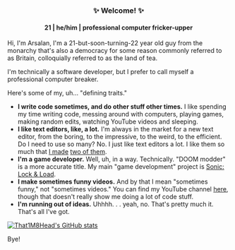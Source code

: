 <h3 align="center">✨ Welcome! ✨</h3>
<h4 align="center">
21 | he/him | professional computer fricker-upper
</h4>

Hi, I'm Arsalan, I'm a 21-but-soon-turning-22 year old guy from the monarchy that's also a democracy for some reason commonly referred to as Britain, colloquially referred to as the land of tea.

I'm technically a software developer, but I prefer to call myself a professional computer breaker.

Here's some of my, uh... "defining traits."

+ **I write code sometimes, and do other stuff other times.** I like spending my time writing code, messing around with computers, playing games, making random edits, watching YouTube videos and sleeping.
+ **I like text editors, like, a lot.** I'm always in the market for a new text editor, from the boring, to the impressive, to the weird, to the efficient. Do I need to use so many? No. I just like text editors a lot. I like them so much that [I made](https://github.com/That1M8Head/sued) [two of them](https://github.com/That1M8Head/QVSED).
+ **I'm a game developer.** Well, uh, in a way. Technically. "DOOM modder" is a more accurate title. My main "game development" project is [Sonic: Lock & Load](https://github.com/Sonic-LockandLoad/Sonic-LockandLoad).
+ **I make sometimes funny videos.** And by that I mean "sometimes funny," not "sometimes videos." You can find my YouTube channel [here](https://youtube.com/@that1m8head), though that doesn't really show me doing a lot of code stuff.
+ **I'm running out of ideas.** Uhhhh. . . yeah, no. That's pretty much it. That's all I've got.

[![That1M8Head's GitHub stats](https://github-readme-stats.vercel.app/api?username=that1m8head&show_icons=true&theme=midnight-purple)](https://github.com/anuraghazra/github-readme-stats)

Bye!
